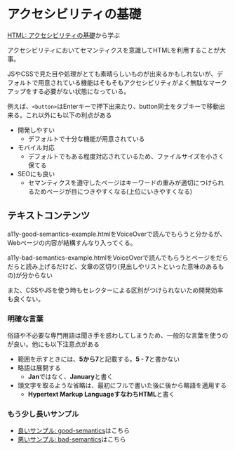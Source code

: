 # アクセシビリティの基礎

[HTML: アクセシビリティの基礎](https://developer.mozilla.org/ja/docs/Learn/Accessibility/HTML)から学ぶ

アクセシビリティにおいてセマンティクスを意識してHTMLを利用することが大事。

JSやCSSで見た目や処理がとても素晴らしいものが出来るかもしれないが、デフォルトで用意されている機能はそもそもアクセシビリティがよく無駄なマークアップをする必要がない状態になっている。

例えば、`<button>`はEnterキーで押下出来たり、button同士をタブキーで移動出来る。これ以外にも以下の利点がある

- 開発しやすい
  - デフォルトで十分な機能が用意されている
- モバイル対応
  - デフォルトでもある程度対応されているため、ファイルサイズを小さく保てる
- SEOにも良い
  - セマンティクスを遵守したページはキーワードの重みが適切につけられるためページが目につきやすくなる(上位にいきやすくなる)

## テキストコンテンツ

a11y-good-semantics-example.htmlをVoiceOverで読んでもらうと分かるが、Webページの内容が結構すんなり入ってくる。

a11y-bad-semantics-example.htmlをVoiceOverで読んでもらうとページをだらだらと読み上げるだけど、文章の区切り(見出しやリストといった意味のあるもの)が分からない

また、CSSやJSを使う時もセレクターによる区別がつけられないため開発効率も良くない。

### 明確な言葉

俗語や不必要な専門用語は聞き手を惑わしてしまうため、一般的な言葉を使うのが良い。他にも以下注意点がある

- 範囲を示すときには、**5から7**と記載する。**5 - 7**と書かない
- 略語は展開する
  - **Jan**ではなく、**January**と書く
- 頭文字を取るような省略は、最初にフルで書いた後に後から略語を適用する
  - **Hypertext Markup LanguageすなわちHTML**と書く

### もう少し長いサンプル
- [良いサンプル: good-semantics](https://mdn.github.io/learning-area/accessibility/html/good-semantics.html)はこちら
- [悪いサンプル: bad-semantics](https://mdn.github.io/learning-area/accessibility/html/bad-semantics.html)はこちら
